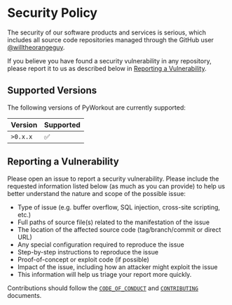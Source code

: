 # Security Policy

The security of our software products and services is serious, which includes all source code repositories managed through the GitHub user [@willtheorangeguy](https://github.com/willtheorangeguy/).

If you believe you have found a security vulnerability in any repository, please report it to us as described below in [Reporting a Vulnerability](#reporting-a-vulnerability).

## Supported Versions

The following versions of PyWorkout are currently supported:

| Version  | Supported          |
| -------- | ------------------ |
| `>0.x.x` | :white_check_mark: |

## Reporting a Vulnerability

Please open an issue to report a security vulnerability. Please include the requested information listed below (as much as you can provide) to help us better understand the nature and scope of the possible issue:

* Type of issue (e.g. buffer overflow, SQL injection, cross-site scripting, etc.)
* Full paths of source file(s) related to the manifestation of the issue
* The location of the affected source code (tag/branch/commit or direct URL)
* Any special configuration required to reproduce the issue
* Step-by-step instructions to reproduce the issue
* Proof-of-concept or exploit code (if possible)
* Impact of the issue, including how an attacker might exploit the issue
* This information will help us triage your report more quickly.

Contributions should follow the [`CODE_OF_CONDUCT`](CODE_OF_CONDUCT.md) and [`CONTRIBUTING`](CONTRIBUTING.md) documents. 
